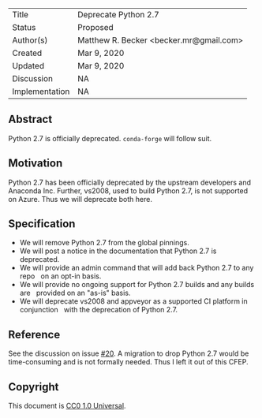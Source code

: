 <table>
<tr><td> Title </td><td> Deprecate Python 2.7 </td>
<tr><td> Status </td><td> Proposed </td></tr>
<tr><td> Author(s) </td><td> Matthew R. Becker &lt;becker.mr@gmail.com&gt;</td></tr>
<tr><td> Created </td><td> Mar 9, 2020</td></tr>
<tr><td> Updated </td><td> Mar 9, 2020</td></tr>
<tr><td> Discussion </td><td> NA </td></tr>
<tr><td> Implementation </td><td> NA </td></tr>
</table>

## Abstract

Python 2.7 is officially deprecated. `conda-forge` will follow suit.

## Motivation

Python 2.7 has been officially deprecated by the upstream developers and Anaconda Inc.
Further, vs2008, used to build Python 2.7, is not supported on Azure. Thus we will
deprecate both here.

## Specification

- We will remove Python 2.7 from the global pinnings.
- We will post a notice in the documentation that Python 2.7 is deprecated.
- We will provide an admin command that will add back Python 2.7 to any repo
  on an opt-in basis.
- We will provide no ongoing support for Python 2.7 builds and any builds are
  provided on an "as-is" basis.
- We will deprecate vs2008 and appveyor as a supported CI platform in conjunction 
  with the deprecation of Python 2.7. 

## Reference

See the discussion on issue [#20](https://github.com/conda-forge/cfep/issues/20).
A migration to drop Python 2.7 would be time-consuming and is not formally needed.
Thus I left it out of this CFEP.

## Copyright

This document is [CC0 1.0 Universal](https://creativecommons.org/publicdomain/zero/1.0/).
